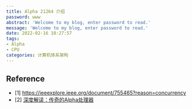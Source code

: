```yaml
---
title: Alpha 21264 介绍
password: www
abstract: 'Welcome to my blog, enter password to read.'
message: 'Welcome to my blog, enter password to read.'
date: 2022-02-16 10:27:57
tags:
- Alpha
- CPU
categories: 计算机体系架构
---
```




## Reference

- [1] https://ieeexplore.ieee.org/document/755465?reason=concurrency
- [2] [深度解读：传奇的Alpha处理器](https://jishuin.proginn.com/p/763bfbd2cf85)